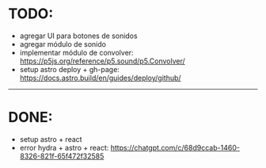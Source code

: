 # TODO:

- agregar UI para botones de sonidos
- agregar módulo de sonido
- implementar módulo de convolver: https://p5js.org/reference/p5.sound/p5.Convolver/
- setup astro deploy + gh-page: https://docs.astro.build/en/guides/deploy/github/

---

# DONE:

- setup astro + react
- error hydra + astro + react: https://chatgpt.com/c/68d9ccab-1460-8326-821f-65f472f32585
